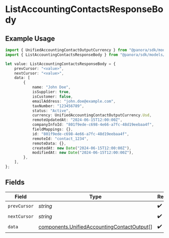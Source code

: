 # ListAccountingContactsResponseBody

## Example Usage

```typescript
import { UnifiedAccountingContactOutputCurrency } from "@panora/sdk/models/components";
import { ListAccountingContactsResponseBody } from "@panora/sdk/models/operations";

let value: ListAccountingContactsResponseBody = {
    prevCursor: "<value>",
    nextCursor: "<value>",
    data: [
        {
            name: "John Doe",
            isSupplier: true,
            isCustomer: false,
            emailAddress: "john.doe@example.com",
            taxNumber: "123456789",
            status: "Active",
            currency: UnifiedAccountingContactOutputCurrency.Usd,
            remoteUpdatedAt: "2024-06-15T12:00:00Z",
            companyInfoId: "801f9ede-c698-4e66-a7fc-48d19eebaa4f",
            fieldMappings: {},
            id: "801f9ede-c698-4e66-a7fc-48d19eebaa4f",
            remoteId: "contact_1234",
            remoteData: {},
            createdAt: new Date("2024-06-15T12:00:00Z"),
            modifiedAt: new Date("2024-06-15T12:00:00Z"),
        },
    ],
};
```

## Fields

| Field                                                                                                    | Type                                                                                                     | Required                                                                                                 | Description                                                                                              |
| -------------------------------------------------------------------------------------------------------- | -------------------------------------------------------------------------------------------------------- | -------------------------------------------------------------------------------------------------------- | -------------------------------------------------------------------------------------------------------- |
| `prevCursor`                                                                                             | *string*                                                                                                 | :heavy_check_mark:                                                                                       | N/A                                                                                                      |
| `nextCursor`                                                                                             | *string*                                                                                                 | :heavy_check_mark:                                                                                       | N/A                                                                                                      |
| `data`                                                                                                   | [components.UnifiedAccountingContactOutput](../../models/components/unifiedaccountingcontactoutput.md)[] | :heavy_check_mark:                                                                                       | N/A                                                                                                      |